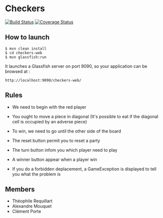 # Checkers

[![Build Status](https://travis-ci.org/theophilereq/checkers.png?branch=master)](https://travis-ci.org/theophilereq/checkers)
[![Coverage Status](https://coveralls.io/repos/github/theophilereq/checkers/badge.svg?branch=master)](https://coveralls.io/github/theophilereq/checkers?branch=master)

## How to launch

	$ mvn clean install
	$ cd checkers-web
	$ mvn glassfish:run

It launches a Glassfish server on port 9090, so your application can be browsed at :

	http://localhost:9090/checkers-web/

## Rules
- We need to begin with the red player
- You ought to move a piece in diagonal (It's possible to eat if the diagonal cell is occupied by an adverse piece)
- To win, we need to go until the other side of the board

- The reset button permit you to reset a party
- The turn button infom you which player need to play
- A winner button appear when a player win

- If you do a forbidden deplacement, a GameException is displayed to tell you what the problem is 

## Members
- Théophile Requillart
- Alexandre Mouquet
- Clément Porte
